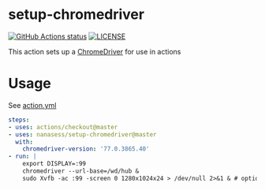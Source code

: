 # setup-chromedriver

<p align="left">
  <a href="https://github.com/nanasess/setup-chromedriver"><img alt="GitHub Actions status" src="https://github.com/nanasess/setup-chromedriver/workflows/Main%20workflow/badge.svg"></a>
  <a href="https://github.com/nanasess/setup-chromedriver/blob/master/LICENSE"><img alt="LICENSE" src="https://img.shields.io/badge/license-MIT-428f7e.svg"></a>
</p>

This action sets up a [ChromeDriver](https://chromedriver.chromium.org/) for use in actions

# Usage

See [action.yml](action.yml)

``` yaml
steps:
- uses: actions/checkout@master
- uses: nanasess/setup-chromedriver@master
  with:
    chromedriver-version: '77.0.3865.40'
- run: |
    export DISPLAY=:99
    chromedriver --url-base=/wd/hub &
    sudo Xvfb -ac :99 -screen 0 1280x1024x24 > /dev/null 2>&1 & # optional
 ```


